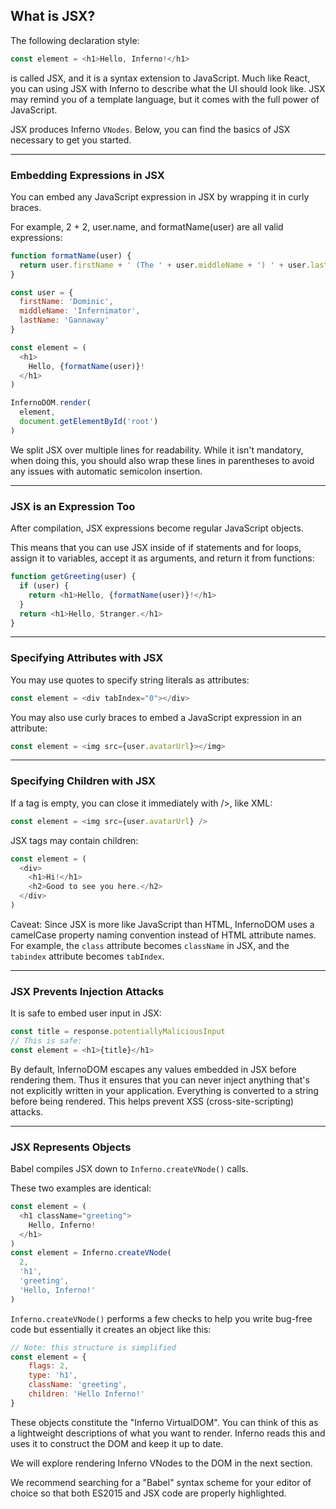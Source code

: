 What is JSX?
---
The following declaration style:
```javascript
const element = <h1>Hello, Inferno!</h1>
```
is called JSX, and it is a syntax extension to JavaScript. Much like React, you can using JSX with Inferno to describe what the UI should look like. JSX may remind you of a template language, but it comes with the full power of JavaScript.

JSX produces Inferno `VNodes`. Below, you can find the basics of JSX necessary to get you started.

---

### Embedding Expressions in JSX

You can embed any JavaScript expression in JSX by wrapping it in curly braces.

For example, 2 + 2, user.name, and formatName(user) are all valid expressions:
```javascript
function formatName(user) {
  return user.firstName + ' (The ' + user.middleName + ') ' + user.lastName + 
}

const user = {
  firstName: 'Dominic',
  middleName: 'Infernimator',
  lastName: 'Gannaway'
}

const element = (
  <h1>
    Hello, {formatName(user)}!
  </h1>
)

InfernoDOM.render(
  element,
  document.getElementById('root')
)
```

We split JSX over multiple lines for readability. While it isn't mandatory, when doing this, you should also wrap these lines in parentheses to avoid any issues with automatic semicolon insertion.

---

### JSX is an Expression Too
After compilation, JSX expressions become regular JavaScript objects.

This means that you can use JSX inside of if statements and for loops, assign it to variables, accept it as arguments, and return it from functions:
```javascript
function getGreeting(user) {
  if (user) {
    return <h1>Hello, {formatName(user)}!</h1>
  }
  return <h1>Hello, Stranger.</h1>
}
```
---

### Specifying Attributes with JSX
You may use quotes to specify string literals as attributes:

```javascript
const element = <div tabIndex="0"></div>
```
You may also use curly braces to embed a JavaScript expression in an attribute:
```javascript
const element = <img src={user.avatarUrl}></img>
```
---

### Specifying Children with JSX
If a tag is empty, you can close it immediately with />, like XML:
```javascript
const element = <img src={user.avatarUrl} />
```
JSX tags may contain children:
```javascript
const element = (
  <div>
    <h1>Hi!</h1>
    <h2>Good to see you here.</h2>
  </div>
)
```
Caveat:
Since JSX is more like JavaScript than HTML, InfernoDOM uses a camelCase property naming convention instead of HTML attribute names.
For example, the `class` attribute becomes `className` in JSX, and the `tabindex` attribute becomes `tabIndex`.

---

### JSX Prevents Injection Attacks
It is safe to embed user input in JSX:
```javascript
const title = response.potentiallyMaliciousInput
// This is safe:
const element = <h1>{title}</h1>
```
By default, InfernoDOM escapes any values embedded in JSX before rendering them. Thus it ensures that you can never inject anything that's not explicitly written in your application. Everything is converted to a string before being rendered. This helps prevent XSS (cross-site-scripting) attacks.

---

### JSX Represents Objects
Babel compiles JSX down to `Inferno.createVNode()` calls.

These two examples are identical:

```javascript
const element = (
  <h1 className="greeting">
    Hello, Inferno!
  </h1>
)
const element = Inferno.createVNode(
  2,
  'h1',
  'greeting',
  'Hello, Inferno!'
)
```

`Inferno.createVNode()` performs a few checks to help you write bug-free code but essentially it creates an object like this:

```javascript
// Note: this structure is simplified
const element = {
    flags: 2,
    type: 'h1',
    className: 'greeting',
    children: 'Hello Inferno!'
}
```

These objects constitute the "Inferno VirtualDOM". You can think of this as a lightweight descriptions of what you want to render. Inferno reads this and uses it to construct the DOM and keep it up to date.

We will explore rendering Inferno VNodes to the DOM in the next section.

We recommend searching for a "Babel" syntax scheme for your editor of choice so that both ES2015 and JSX code are properly highlighted.
